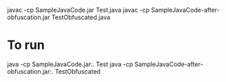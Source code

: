  
javac -cp SampleJavaCode.jar Test.java
javac -cp SampleJavaCode-after-obfuscation.jar TestObfuscated.java

# To run
java -cp SampleJavaCode.jar:. Test
java -cp SampleJavaCode-after-obfuscation.jar:. TestObfuscated
